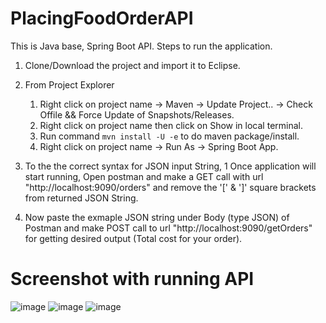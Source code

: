 # PlacingFoodOrderAPI
This is Java base, Spring Boot API.
Steps to run the application.
1. Clone/Download the project and import it to Eclipse.
2. From Project Explorer 
    1. Right click on project name -> Maven -> Update Project.. -> Check Offile && Force Update of Snapshots/Releases.
    2. Right click on project name then click on Show in local terminal.
    3. Run command ```mvn install -U -e``` to do maven package/install.
    4. Right click on project name -> Run As -> Spring Boot App.

3. To the the correct syntax for JSON input String,
    1 Once application will start running, Open postman and make a GET call with url "http://localhost:9090/orders" and remove the '[' & ']' square brackets from returned JSON String.
4. Now paste the exmaple JSON string under Body (type JSON) of Postman and make POST call to url "http://localhost:9090/getOrders" for getting desired output (Total cost for your order).








# Screenshot with running API
![image](https://user-images.githubusercontent.com/26317224/125168984-cc75a100-e1c5-11eb-81b1-5ae830d8a9be.png)
![image](https://user-images.githubusercontent.com/26317224/125168977-c8498380-e1c5-11eb-8c01-45ddcee26cce.png)
![image](https://user-images.githubusercontent.com/26317224/125168986-cc75a100-e1c5-11eb-814b-978fe2b88aa0.png)
